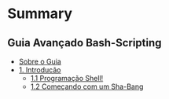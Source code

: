 # Summary

## Guia Avançado Bash-Scripting

* [Sobre o Guia](README.md)
* [1. Introducão](/introducao.md#1-introdução)
  * [1.1 Programação Shell!](/introducao.md#11-programação-shell)
  * [1.2 Começando com um Sha-Bang](/comecando-com-um-sha-bang.md#12-começando-com-um-sha-bang)

